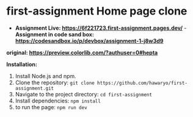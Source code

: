 # first-assignment Home page clone

- **Assignment Live: https://6f221723.first-assignment.pages.dev/** - **Assignment in code sand box: https://codesandbox.io/p/devbox/assignment-1-j8w3d9**

**original: https://preview.colorlib.com/?authuser=0#hepta**

**Installation:**

1. Install Node.js and npm.
2. Clone the repository: `git clone https://github.com/hawaryo/first-assignment.git`
3. Navigate to the project directory: `cd first-assignment`
4. Install dependencies: `npm install`
5. to run the page: `npm run dev`
